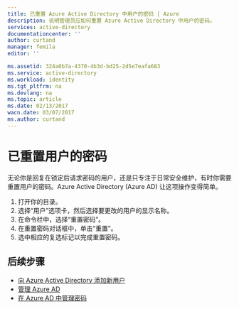 ```yaml
---
title: 已重置 Azure Active Directory 中用户的密码 | Azure
description: 说明管理员应如何重置 Azure Active Directory 中用户的密码。
services: active-directory
documentationcenter: ''
author: curtand
manager: femila
editor: ''

ms.assetid: 324a0b7a-4370-4b3d-bd25-2d5e7eafa683
ms.service: active-directory
ms.workload: identity
ms.tgt_pltfrm: na
ms.devlang: na
ms.topic: article
ms.date: 02/13/2017
wacn.date: 03/07/2017
ms.author: curtand
---
```


# 已重置用户的密码

无论你是回复在锁定后请求密码的用户，还是只专注于日常安全维护，有时你需要重置用户的密码。Azure Active Directory (Azure AD) 让这项操作变得简单。

1. 打开你的目录。
2. 选择“用户”选项卡，然后选择要更改的用户的显示名称。
3. 在命令栏中，选择“重置密码”。
4. 在重置密码对话框中，单击“重置”。
5. 选中相应的复选标记以完成重置密码。

## 后续步骤
- [向 Azure Active Directory 添加新用户](./active-directory-create-users.md)
- [管理 Azure AD](./active-directory-administer.md)
- [在 Azure AD 中管理密码](./active-directory-manage-passwords.md)

<!---HONumber=Mooncake_0227_2017-->
<!--Update_Description: update meta properties -->